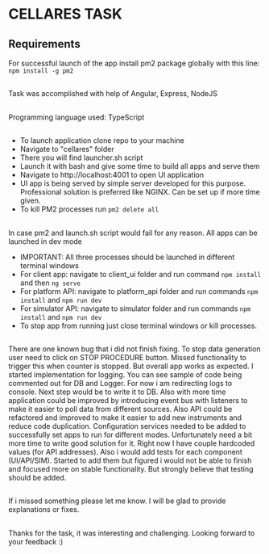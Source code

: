 # CELLARES TASK

## Requirements
For successful launch of the app install pm2 package globally with this line: `npm install -g pm2`
##
Task was accomplished with help of Angular, Express, NodeJS
##
Programming language used: TypeScript
##
* To launch application clone repo to your machine
* Navigate to "cellares" folder
* There you will find launcher.sh script
* Launch it with bash and give some time to build all apps and serve them
* Navigate to http://localhost:4001 to open UI application
* UI app is being served by simple server developed for this purpose. Professional solution is preferred like NGINX.
Can be set up if more time given.
* To kill PM2 processes run `pm2 delete all`
##
In case pm2 and launch.sh script would fail for any reason. All apps can be launched in dev mode
* IMPORTANT: All three processes should be launched in different terminal windows
* For client app: navigate to client_ui folder and run command `npm install` and then `ng serve`
* For platform API: navigate to platform_api folder and run commands `npm install` and `npm run dev`
* For simulator API: navigate to simulator folder and run commands `npm install` and `npm run dev`
* To stop app from running just close terminal windows or kill processes. 
##

There are one known bug that i did not finish fixing. To stop data generation user need to click on STOP PROCEDURE button.
Missed functionality to trigger this when counter is stopped. But overall app works as expected. I started implementation for logging. You can see sample of code being commented out 
for DB and Logger. For now i am redirecting logs to console. Next step would be to write it to DB. Also with more time 
application could be improved by introducing event bus with listeners to make it easier to poll data from different 
sources. Also API could be refactored and improved to make it easier to add new instruments and reduce code duplication. 
Configuration services needed to be added to successfully set apps to run for different modes. Unfortunately need a bit 
more time to write good solution for it. Right now I have couple hardcoded values (for API addresses). Also i would add 
tests for each component (UI/API/SIM). Started to add them but figured i would not be able to finish and focused more 
on stable functionality. But strongly believe that testing should be added.

##
If i missed something please let me know. I will be glad to provide explanations or fixes.
##
Thanks for the task, it was interesting and challenging. Looking forward to your feedback :)
